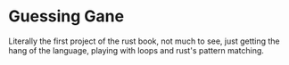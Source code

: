 # Guessing Gane

Literally the first project of the rust book, not much to see, just getting the hang of the language, playing with loops and rust's pattern matching.
